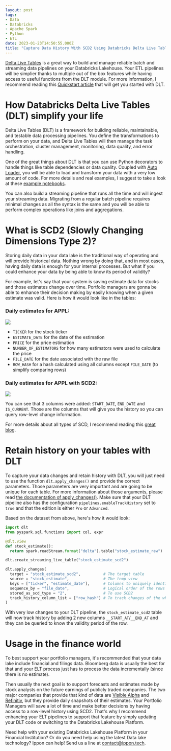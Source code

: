 ```yaml
---
layout: post
tags:
- Data
- Databricks
- Apache Spark
- Python
- ETL
date: 2023-01-23T14:50:55.000Z
title: "Capture Data History With SCD2 Using Databricks Delta Live Tables"
---
```


[Delta Live Tables](https://www.databricks.com/product/delta-live-tables) is a great way to build and manage reliable batch and streaming data pipelines on your Databricks Lakehouse. Your ETL pipelines will be simplier thanks to multiple out of the box features while having access to useful functions from the DLT module. For more information, I recommend reading this [Quickstart article](https://docs.databricks.com/workflows/delta-live-tables/delta-live-tables-quickstart.html) that will get you started with DLT.

# How Databricks Delta Live Tables (DLT) simplify your life

Delta Live Tables (DLT) is a framework for building reliable, maintainable, and testable data processing pipelines. You define the transformations to perform on your data, and Delta Live Tables will then manage the task orchestration, cluster management, monitoring, data quality, and error handling.

One of the great things about DLT is that you can use Python decorators to handle things like table dependencies or data quality. Coupled with [Auto Loader](https://docs.databricks.com/ingestion/auto-loader/index.html), you will be able to load and transform your data with a very low amount of code. For more details and real examples, I suggest to take a look at these [example notebooks](https://github.com/databricks/delta-live-tables-notebooks).

You can also build a streaming pipeline that runs all the time and will ingest your streaming data. Migrating from a regular batch pipeline requires minimal changes as all the syntax is the same and you will be able to perform complex operations like joins and aggregations.

# What is SCD2 (Slowly Changing Dimensions Type 2)?

Storing daily data in your data lake is the traditional way of operating and will provide historical data. Nothing wrong by doing that, and in most cases, having daily data is enough for your internal processes. But what if you could enhance your data by being able to know its period of validity?

For example, let's say that your system is saving estimate data for stocks and those estimates change over time. Portfolio managers are gonna be able to enhance their decision making by easily knowing when a given estimate was valid. Here is how it would look like in the tables:

### Daily estimates for APPL:

![](https://raw.githubusercontent.com/Falydoor/blog-usa/blog-scd2-with-dlt/images/2023/01/dlt-scd2-1.png)

- `TICKER` for the stock ticker
- `ESTIMATE_DATE` for the date of the estimation
- `PRICE` for the price estimation
- `NUMBER_OF_ESTIMATORS` for how many estimators were used to calculate the price
- `FILE_DATE` for the date associated with the raw file
- `ROW_HASH` for a hash calculated using all columns except `FILE_DATE` (to simplify comparing rows)

### Daily estimates for APPL with SCD2:

![](https://raw.githubusercontent.com/Falydoor/blog-usa/blog-scd2-with-dlt/images/2023/01/dlt-scd2-2.png)

You can see that 3 columns were added: `START_DATE`, `END_DATE` and `IS_CURRENT`. Those are the columns that will give you the history so you can query row-level change information.

For more details about all types of SCD, I recommend reading this [great blog](https://www.sqlshack.com/implementing-slowly-changing-dimensions-scds-in-data-warehouses/).

# Retain history on your tables with DLT

To capture your data changes and retain history with DLT, you will just need to use the function `dlt.apply_changes()` and provide the correct parameters. Those parameters are very important and are going to be unique for each table. For more information about those arguments, please read [the documentation of apply_changes()](https://docs.databricks.com/workflows/delta-live-tables/delta-live-tables-cdc.html#apply-changes-function). Make sure that your DLT pipeline also has the configuration `pipelines.enableTrackHistory` set to `true` and that the edition is either `Pro` or `Advanced`.

Based on the dataset from above, here's how it would look:

```python
import dlt
from pyspark.sql.functions import col, expr

@dlt.view
def stock_estimate():
  return spark.readStream.format("delta").table("stock_estimate_raw")

dlt.create_streaming_live_table("stock_estimate_scd2")

dlt.apply_changes(
  target = "stock_estimate_scd2",          # The target table
  source = "stock_estimate",               # The temp view
  keys = ["ticker", "estimate_date"],      # Columns to uniquely identify a row
  sequence_by = "file_date",               # Logical order of the rows
  stored_as_scd_type = "2",                # To use SCD2
  track_history_column_list = ["row_hash"] # To track changes of the whole row
)
```

With very low changes to your DLT pipeline, the `stock_estimate_scd2` table will now track history by adding 2 new columns `__START_AT`/`__END_AT` and they can be queried to know the validity period of the row.

# Usage in the finance world

To best support your portfolio managers, it's recommended that your data lake include financial and filings data. Bloomberg data is usually the best for that and your ELT process just has to process the data incrementally (since there is no estimate).

Then usually the next goal is to support forecasts and estimates made by stock analysts on the future earnings of publicly traded companies. The two major companies that provide that kind of data are [Visible Alpha](https://visiblealpha.com/) and [Refinitiv](https://www.refinitiv.com/en/financial-data/company-data/ibes-estimates), but they provide daily snapshots of their estimates. Your Portfolio Managers will save a lot of time and make better decisions by having access to a row-level history using SCD2. That's why I recommend enhancing your ELT pipelines to support that feature by simply updating your DLT code or switching to the Databricks Lakehouse Platform.

Need help with your existing Databricks Lakehouse Platform in your Financial Institution? Or do you need help using the latest Data lake technology? Ippon can help! Send us a line at [contact@ippon.tech](mailto:contact@ippon.tech).